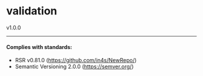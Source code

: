 # validation
v1.0.0



___
#### Complies with standards:

- RSR v0.81.0 (https://github.com/in4s/NewRepo/)
- Semantic Versioning 2.0.0 (https://semver.org/)
